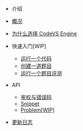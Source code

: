 - 介绍 
 - [概况](/overview)
 - [为什么选择 CodeVS Engine](/whyChooseMe)

- 快速入门[WIP] 
  - [运行一个代码](/snippet-submit)
  - [创建一道题目](/create-problem)
  - [运行一个题目评测](/problem-submit)

- API 
  - [鉴权与错误码](/api-token)
  - [Snippet](/api-snippet)
  - [Problem[WIP]](/api-problem)

- [更新日志](/changelog)
